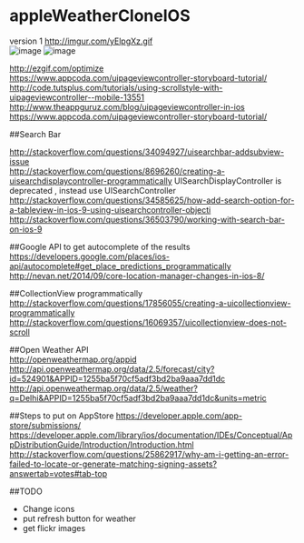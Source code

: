 # appleWeatherCloneIOS

version 1 
http://imgur.com/yElpgXz.gif   
![image](http://imgur.com/9rsjpiq.gif)
![image](http://imgur.com/iTCdVcL.gif)
     
http://ezgif.com/optimize   
https://www.appcoda.com/uipageviewcontroller-storyboard-tutorial/   
http://code.tutsplus.com/tutorials/using-scrollstyle-with-uipageviewcontroller--mobile-13551   
http://www.theappguruz.com/blog/uipageviewcontroller-in-ios  
https://www.appcoda.com/uipageviewcontroller-storyboard-tutorial/   

##Search Bar
  
http://stackoverflow.com/questions/34094927/uisearchbar-addsubview-issue    
http://stackoverflow.com/questions/8696260/creating-a-uisearchdisplaycontroller-programmatically 
UISearchDisplayController is deprecated , instead use UISearchController
http://stackoverflow.com/questions/34585625/how-add-search-option-for-a-tableview-in-ios-9-using-uisearchcontroller-objecti   
http://stackoverflow.com/questions/36503790/working-with-search-bar-on-ios-9  

##Google API to get autocomplete of the results  
https://developers.google.com/places/ios-api/autocomplete#get_place_predictions_programmatically     
http://nevan.net/2014/09/core-location-manager-changes-in-ios-8/

##CollectionView programmatically  
http://stackoverflow.com/questions/17856055/creating-a-uicollectionview-programmatically  
http://stackoverflow.com/questions/16069357/uicollectionview-does-not-scroll

##Open Weather API  
http://openweathermap.org/appid   
http://api.openweathermap.org/data/2.5/forecast/city?id=524901&APPID=1255ba5f70cf5adf3bd2ba9aaa7dd1dc  
http://api.openweathermap.org/data/2.5/weather?q=Delhi&APPID=1255ba5f70cf5adf3bd2ba9aaa7dd1dc&units=metric

##Steps to put on AppStore
https://developer.apple.com/app-store/submissions/    
https://developer.apple.com/library/ios/documentation/IDEs/Conceptual/AppDistributionGuide/Introduction/Introduction.html   
http://stackoverflow.com/questions/25862917/why-am-i-getting-an-error-failed-to-locate-or-generate-matching-signing-assets?answertab=votes#tab-top

##TODO
- Change icons
- put refresh button for weather
- get flickr images
